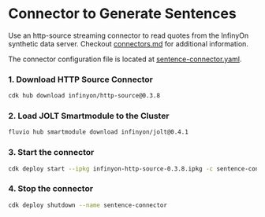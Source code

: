 # Connector to Generate Sentences

Use an http-source streaming connector to read quotes from the InfinyOn synthetic data server. Checkout [connectors.md](../../connectors.md) for additional information.

The connector configuration file is located at [sentence-connector.yaml](sentence-connector.yaml).

### 1. Download HTTP Source Connector

```bash
cdk hub download infinyon/http-source@0.3.8
```

### 2. Load JOLT Smartmodule to the Cluster

```bash
fluvio hub smartmodule download infinyon/jolt@0.4.1
```

### 3. Start the connector

```bash
cdk deploy start --ipkg infinyon-http-source-0.3.8.ipkg -c sentence-connector.yaml
```

### 4. Stop the connector

```bash
cdk deploy shutdown --name sentence-connector
```

